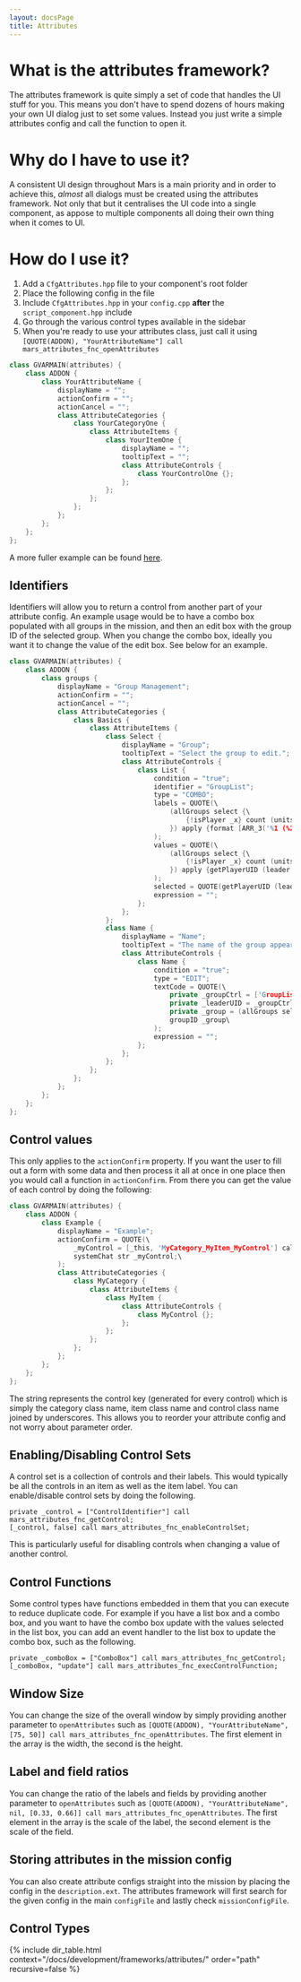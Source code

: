 ```yaml
---
layout: docsPage
title: Attributes
---
```


# What is the attributes framework?
The attributes framework is quite simply a set of code that handles the UI stuff for you. This means you don't have to spend dozens of hours making your own UI dialog just to set some values. Instead you just write a simple attributes config and call the function to open it.

# Why do I have to use it?
A consistent UI design throughout Mars is a main priority and in order to achieve this, _almost_ all dialogs must be created using the attributes framework. Not only that but it centralises the UI code into a single component, as appose to multiple components all doing their own thing when it comes to UI.

# How do I use it?
1. Add a `CfgAttributes.hpp` file to your component's root folder
2. Place the following config in the file
3. Include `CfgAttributes.hpp` in your `config.cpp` **after** the `script_component.hpp` include
4. Go through the various control types available in the sidebar
5. When you're ready to use your attributes class, just call it using `[QUOTE(ADDON), "YourAttributeName"] call mars_attributes_fnc_openAttributes`

```c++
class GVARMAIN(attributes) {
    class ADDON {
        class YourAttributeName {
            displayName = "";
            actionConfirm = "";
            actionCancel = "";
            class AttributeCategories {
                class YourCategoryOne {
                    class AttributeItems {
                        class YourItemOne {
                            displayName = "";
                            tooltipText = "";
                            class AttributeControls {
                                class YourControlOne {};
                            };
                        };
                    };
                };
            };
        };
    };
};
```

A more fuller example can be found [here](https://github.com/jameslkingsley/Mars/blob/master/addons/environment/CfgAttributes.hpp).

## Identifiers
Identifiers will allow you to return a control from another part of your attribute config. An example usage would be to have a combo box populated with all groups in the mission, and then an edit box with the group ID of the selected group. When you change the combo box, ideally you want it to change the value of the edit box. See below for an example.

```c++
class GVARMAIN(attributes) {
    class ADDON {
        class groups {
            displayName = "Group Management";
            actionConfirm = "";
            actionCancel = "";
            class AttributeCategories {
                class Basics {
                    class AttributeItems {
                        class Select {
                            displayName = "Group";
                            tooltipText = "Select the group to edit.";
                            class AttributeControls {
                                class List {
                                    condition = "true";
                                    identifier = "GroupList";
                                    type = "COMBO";
                                    labels = QUOTE(\
                                        (allGroups select {\
                                            {!isPlayer _x} count (units _x) == 0\
                                        }) apply {format [ARR_3('%1 (%2)', groupID _x, name leader _x)]}\
                                    );
                                    values = QUOTE(\
                                        (allGroups select {\
                                            {!isPlayer _x} count (units _x) == 0\
                                        }) apply {getPlayerUID (leader _x)}\
                                    );
                                    selected = QUOTE(getPlayerUID (leader player));
                                    expression = "";
                                };
                            };
                        };
                        class Name {
                            displayName = "Name";
                            tooltipText = "The name of the group appears on its map marker.";
                            class AttributeControls {
                                class Name {
                                    condition = "true";
                                    type = "EDIT";
                                    textCode = QUOTE(\
                                        private _groupCtrl = ['GroupList'] call mars_attributes_fnc_getControl;\
                                        private _leaderUID = _groupCtrl lbData (lbCurSel _groupCtrl);\
                                        private _group = (allGroups select {getPlayerUID (leader _x) == _leaderUID}) select 0;\
                                        groupID _group\
                                    );
                                    expression = "";
                                };
                            };
                        };
                    };
                };
            };
        };
    };
};
```

## Control values
This only applies to the `actionConfirm` property. If you want the user to fill out a form with some data and then process it all at once in one place then you would call a function in `actionConfirm`. From there you can get the value of each control by doing the following:

```c++
class GVARMAIN(attributes) {
    class ADDON {
        class Example {
            displayName = "Example";
            actionConfirm = QUOTE(\
                _myControl = [_this, 'MyCategory_MyItem_MyControl'] call mars_attributes_fnc_getControlValue;\
                systemChat str _myControl;\
            );
            class AttributeCategories {
                class MyCategory {
                    class AttributeItems {
                        class MyItem {
                            class AttributeControls {
                                class MyControl {};
                            };
                        };
                    };
                };
            };
        };
    };
};
```

The string represents the control key (generated for every control) which is simply the category class name, item class name and control class name joined by underscores. This allows you to reorder your attribute config and not worry about parameter order.

## Enabling/Disabling Control Sets
A control set is a collection of controls and their labels. This would typically be all the controls in an item as well as the item label. You can enable/disable control sets by doing the following.

```
private _control = ["ControlIdentifier"] call mars_attributes_fnc_getControl;
[_control, false] call mars_attributes_fnc_enableControlSet;
```

This is particularly useful for disabling controls when changing a value of another control.

## Control Functions
Some control types have functions embedded in them that you can execute to reduce duplicate code. For example if you have a list box and a combo box, and you want to have the combo box update with the values selected in the list box, you can add an event handler to the list box to update the combo box, such as the following.

```
private _comboBox = ["ComboBox"] call mars_attributes_fnc_getControl;
[_comboBox, "update"] call mars_attributes_fnc_execControlFunction;
```

## Window Size
You can change the size of the overall window by simply providing another parameter to `openAttributes` such as `[QUOTE(ADDON), "YourAttributeName", [75, 50]] call mars_attributes_fnc_openAttributes`. The first element in the array is the width, the second is the height.

## Label and field ratios
You can change the ratio of the labels and fields by providing another parameter to `openAttributes` such as `[QUOTE(ADDON), "YourAttributeName", nil, [0.33, 0.66]] call mars_attributes_fnc_openAttributes`. The first element in the array is the scale of the label, the second element is the scale of the field.

## Storing attributes in the mission config
You can also create attribute configs straight into the mission by placing the config in the `description.ext`. The attributes framework will first search for the given config in the main `configFile` and lastly check `missionConfigFile`.

## Control Types
{% include dir_table.html context="/docs/development/frameworks/attributes/" order="path" recursive=false %}